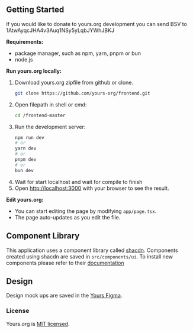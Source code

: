 ## Getting Started

If you would like to donate to yours.org development you can send BSV to 1AtwAyqcJHA4v3Auq1NSy5yLqbJYWhJBKJ

**Requirements:** 
- package manager, such as npm, yarn, pnpm or bun 
- node.js

**Run yours.org locally:**
1) Download yours.org zipfile from github or clone.
    ```bash
    git clone https://github.com/yours-org/frontend.git
    ```
2) Open filepath in shell or cmd:
   ```bash
   cd /frontend-master
   ```
4) Run the development server:
   ```bash
   npm run dev
   # or
   yarn dev
   # or
   pnpm dev
   # or
   bun dev
   ```
5) Wait for start localhost and wait for compile to finish
6) Open [http://localhost:3000](http://localhost:3000) with your browser to see the result.


**Edit yours.org:**
- You can start editing the page by modifying `app/page.tsx`.
- The page auto-updates as you edit the file.

## Component Library 

This application uses a component library called [shacdn](https://ui.shadcn.com/). Components created using shacdn are saved in `src/components/ui`. To install new components please refer to their [documentation](https://ui.shadcn.com/docs)

## Design

Design mock ups are saved in the [Yours Figma](https://www.figma.com/community/file/1337515124574956282/yours-design-system).


### License

Yours.org is [MIT licensed](./LICENSE.md).
